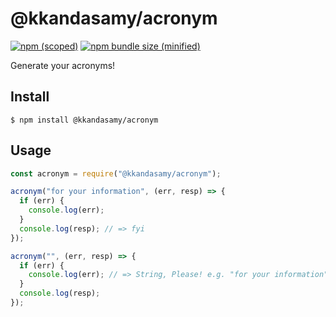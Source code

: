 # @kkandasamy/acronym

[![npm (scoped)](https://img.shields.io/npm/v/@kkandasamy/acronym.svg)](https://github.com/gitkarthik/acronym)
[![npm bundle size (minified)](https://img.shields.io/bundlephobia/min/@kkandasamy/acronym.svg)](https://github.com/gitkarthik/acronym)

Generate your acronyms!

## Install

```
$ npm install @kkandasamy/acronym
```

## Usage

```js
const acronym = require("@kkandasamy/acronym");

acronym("for your information", (err, resp) => {
  if (err) {
    console.log(err);
  }
  console.log(resp); // => fyi
});

acronym("", (err, resp) => {
  if (err) {
    console.log(err); // => String, Please! e.g. "for your information"
  }
  console.log(resp);
});
```
